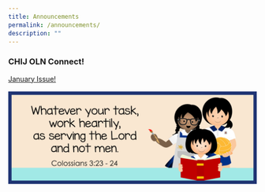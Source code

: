 ```yaml
---
title: Announcements
permalink: /announcements/
description: ""
---
```

### CHIJ OLN Connect! 
<a href="/files/2023Connect/OLN_Connect_P001r1.pdf" target="_blank" rel="noopener">January Issue!</a>
<br><br>
![School Theme 2023](/images/Banner%20and%20Logo/WEBSITE%20BANNER%20202301.jpg)